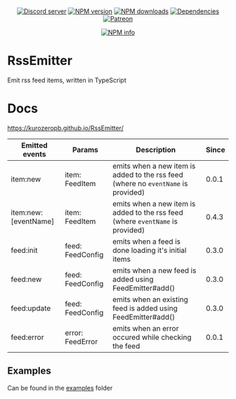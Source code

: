 <div align="center">
  <br />
  <p>
    <a href="https://discord.gg/p895czC"><img src="https://discordapp.com/api/guilds/240059867744698368/embed.png" alt="Discord server" /></a>
    <a href="https://www.npmjs.com/package/rss-emitter-ts"><img src="https://img.shields.io/npm/v/rss-emitter-ts.svg?maxAge=3600" alt="NPM version" /></a>
    <a href="https://www.npmjs.com/package/rss-emitter-ts"><img src="https://img.shields.io/npm/dt/rss-emitter-ts.svg?maxAge=3600" alt="NPM downloads" /></a>
    <a href="https://david-dm.org/KurozeroPB/rssemitter"><img src="https://img.shields.io/david/kurozeropb/rssemitter.svg?maxAge=3600" alt="Dependencies" /></a>
    <a href="https://www.patreon.com/Kurozero"><img src="https://img.shields.io/badge/donate-patreon-F96854.svg" alt="Patreon" /></a>
  </p>
  <p>
    <a href="https://nodei.co/npm/rss-emitter-ts/"><img src="https://nodei.co/npm/rss-emitter-ts.png?downloads=true&stars=true" alt="NPM info" /></a>
  </p>
</div>

# RssEmitter
Emit rss feed items, written in TypeScript

# Docs
https://kurozeropb.github.io/RssEmitter/

| Emitted events | Params            | Description                                                  | Since |
|----------------|-------------------|--------------------------------------------------------------|-------|
| item:new       | item:  FeedItem   | emits when a new item is added to the rss feed (where no `eventName` is provided)               | 0.0.1 |
| item:new<zero-width space>:\[eventName\]       | item:  FeedItem   | emits when a new item is added to the rss feed (where `eventName` is provided)              | 0.4.3 |
| feed:init      | feed:  FeedConfig | emits when a feed is done loading it's initial items         | 0.3.0 |
| feed:new       | feed:  FeedConfig | emits when a new feed is added using FeedEmitter#add()       | 0.3.0 |
| feed:update    | feed:  FeedConfig | emits when an existing feed is added using FeedEmitter#add() | 0.3.0 |
| feed:error     | error: FeedError  | emits when an error occured while checking the feed          | 0.0.1 |

## Examples
Can be found in the [examples](/examples) folder

